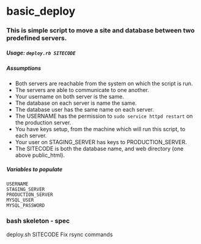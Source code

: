 # basic_deploy

### This is simple script to move a site and database between two predefined servers.

##### Usage: `deploy.rb SITECODE`

##### Assumptions
* Both servers are reachable from the system on which the script is run.
* The servers are able to communicate to one another.
* Your username on both server is the same.
* The database on each server is name the same.
* The database user has the same name on each server.
* The USERNAME has the permission to `sudo service httpd restart` on the production server.
* You have keys setup, from the machine which will run this script, to each server.
* Your user on STAGING_SERVER has keys to PRODUCTION_SERVER.
* The SITECODE is both the database name, and web directory (one above public_html).

##### Variables to populate
`USERNAME`  
`STAGING_SERVER`  
`PRODUCTION_SERVER`  
`MYSQL_USER`  
`MYSQL_PASSWORD`  

### bash skeleton - spec
deploy.sh SITECODE
Fix rsync commands
